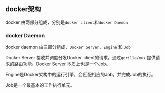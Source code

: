 ## docker架构

docker 由两部分组成，分别是`docker client`和`docker Daemon`

### docker Daemon

docker daemon 由三部分组成，`Docker Server`、`Engine` 和 `Job`

Docker Server 接收并调度分发Docker client的请求。通过`gorilla/mux` 提供请求的路由功能。Docker Server 本质上也是一个Job。

Engine是Docker架构中的运行引擎，会匹配相应的Job，并完成Job的执行。

Job是一个最基本的工作执行单元。
